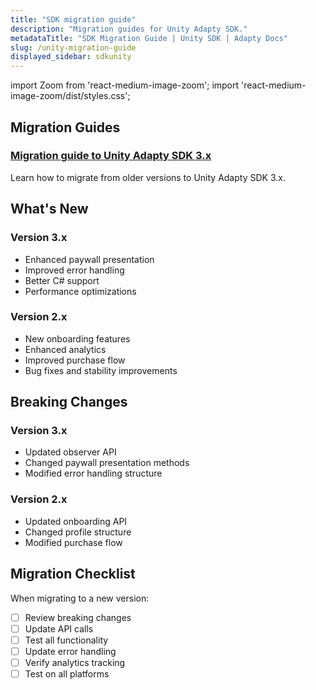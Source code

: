 ```yaml
---
title: "SDK migration guide"
description: "Migration guides for Unity Adapty SDK."
metadataTitle: "SDK Migration Guide | Unity SDK | Adapty Docs"
slug: /unity-migration-guide
displayed_sidebar: sdkunity
---
```


import Zoom from 'react-medium-image-zoom';
import 'react-medium-image-zoom/dist/styles.css';

## Migration Guides

### [Migration guide to Unity Adapty SDK 3.x](https://docs.adapty.io/unity/migration-guide)

Learn how to migrate from older versions to Unity Adapty SDK 3.x.

## What's New

### Version 3.x

- Enhanced paywall presentation
- Improved error handling
- Better C# support
- Performance optimizations

### Version 2.x

- New onboarding features
- Enhanced analytics
- Improved purchase flow
- Bug fixes and stability improvements

## Breaking Changes

### Version 3.x

- Updated observer API
- Changed paywall presentation methods
- Modified error handling structure

### Version 2.x

- Updated onboarding API
- Changed profile structure
- Modified purchase flow

## Migration Checklist

When migrating to a new version:

- [ ] Review breaking changes
- [ ] Update API calls
- [ ] Test all functionality
- [ ] Update error handling
- [ ] Verify analytics tracking
- [ ] Test on all platforms 